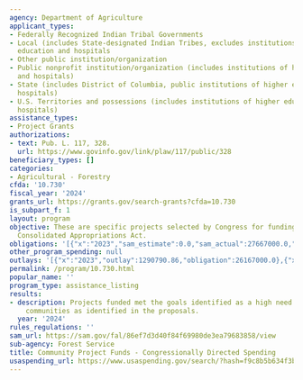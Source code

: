 ```yaml
---
agency: Department of Agriculture
applicant_types:
- Federally Recognized Indian Tribal Governments
- Local (includes State-designated Indian Tribes, excludes institutions of higher
  education and hospitals
- Other public institution/organization
- Public nonprofit institution/organization (includes institutions of higher education
  and hospitals)
- State (includes District of Columbia, public institutions of higher education and
  hospitals)
- U.S. Territories and possessions (includes institutions of higher education and
  hospitals)
assistance_types:
- Project Grants
authorizations:
- text: Pub. L. 117, 328.
  url: https://www.govinfo.gov/link/plaw/117/public/328
beneficiary_types: []
categories:
- Agricultural - Forestry
cfda: '10.730'
fiscal_year: '2024'
grants_url: https://grants.gov/search-grants?cfda=10.730
is_subpart_f: 1
layout: program
objective: These are specific projects selected by Congress for funding through the
  Consolidated Appropriations Act.
obligations: '[{"x":"2023","sam_estimate":0.0,"sam_actual":27667000.0,"usa_spending_actual":27667000.0},{"x":"2024","sam_estimate":0.0,"sam_actual":20551824.0,"usa_spending_actual":17718604.0},{"x":"2025","sam_estimate":0.0,"sam_actual":40000000.0,"usa_spending_actual":0.0}]'
other_program_spending: null
outlays: '[{"x":"2023","outlay":1290790.86,"obligation":26167000.0},{"x":"2024","outlay":0.0,"obligation":19218604.0},{"x":"2025","outlay":0.0,"obligation":0.0}]'
permalink: /program/10.730.html
popular_name: ''
program_type: assistance_listing
results:
- description: Projects funded met the goals identified as a high need in the affected
    communities as identified in the proposals.
  year: '2024'
rules_regulations: ''
sam_url: https://sam.gov/fal/86ef7d3d40f84f69980de3ea79683858/view
sub-agency: Forest Service
title: Community Project Funds - Congressionally Directed Spending
usaspending_url: https://www.usaspending.gov/search/?hash=f9c8b5b634f3b7a17b981609ff3d2e62
---
```

